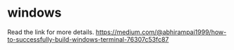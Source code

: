 # windows
Read the link for more details.
https://medium.com/@abhirampai1999/how-to-successfully-build-windows-terminal-76307c53fc87
